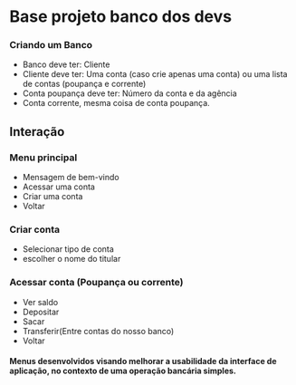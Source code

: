 # Base projeto banco dos devs

### Criando um Banco

* Banco deve ter: Cliente
* Cliente deve ter: Uma conta (caso crie apenas uma conta) ou uma lista de contas (poupança e corrente)
* Conta poupança deve ter: Número da conta e da agência
* Conta corrente, mesma coisa de conta poupança.

## Interação

### Menu principal
- Mensagem de bem-vindo
- Acessar uma conta
- Criar uma conta
- Voltar

### Criar conta
- Selecionar tipo de conta
- escolher o nome do titular

### Acessar conta (Poupança ou corrente)
- Ver saldo
- Depositar
- Sacar
- Transferir(Entre contas do nosso banco)
- Voltar

#### Menus desenvolvidos visando melhorar a usabilidade da interface de aplicação, no contexto de uma operação bancária simples.
